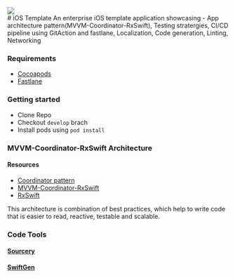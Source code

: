 <div>
	<a href="https://www.wednesday.is?utm_source=gthb&utm_medium=repo&utm_campaign=serverless" align="left" style="margin-left: 0;">
		<img src="https://uploads-ssl.webflow.com/5ee36ce1473112550f1e1739/5f5879492fafecdb3e5b0e75_wednesday_logo.svg">
	</a>
</div>
# iOS Template
An enterprise iOS template application showcasing - App architecture pattern(MVVM-Coordinator-RxSwift), Testing stratergies, CI/CD pipeline using GitAction and fastlane, Localization, Code generation, Linting, Networking

### Requirements
* [Cocoapods](https://cocoapods.org/)
* [Fastlane](https://fastlane.tools/)
### Getting started
* Clone Repo
* Checkout `develop` brach
* Install pods using `pod install`


### MVVM-Coordinator-RxSwift Architecture
#### Resources
* [Coordinator pattern](hackingwithswift.com/articles/71/how-to-use-the-coordinator-pattern-in-ios-apps)
* [MVVM-Coordinator-RxSwift](https://medium.com/hackernoon/how-to-use-mvvm-coordinators-and-rxswift-7364370b7b95)
* [RxSwift](hackingwithswift.com/articles/71/how-to-use-the-coordinator-pattern-in-ios-apps)

This architecture is combination of best practices, which help to write code that is easier to read, reactive, testable and scalable.

### Code Tools
#### [Sourcery](https://github.com/krzysztofzablocki/Sourcery)
#### [SwiftGen](https://github.com/SwiftGen/SwiftGen)